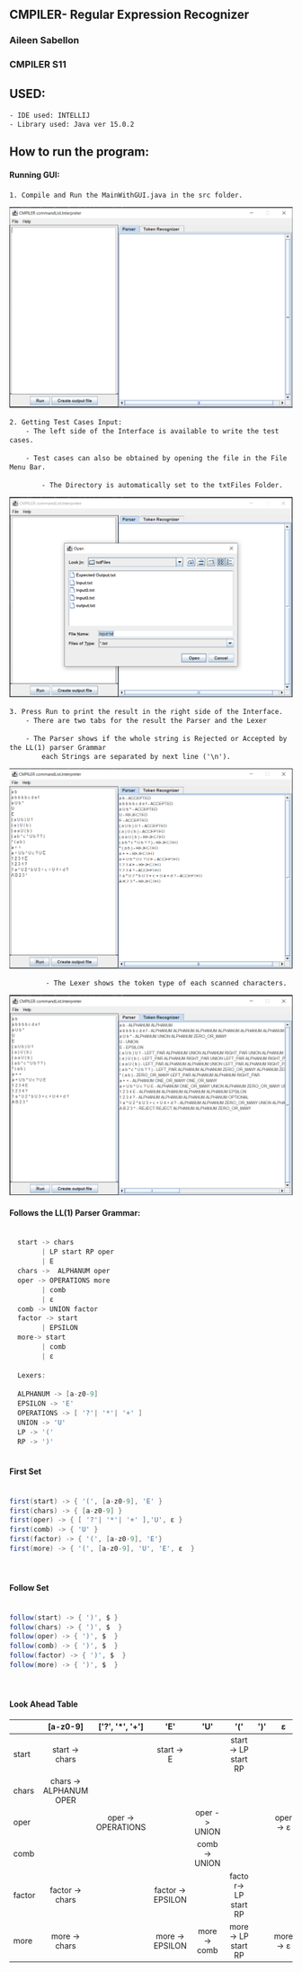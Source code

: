 ## CMPILER- Regular Expression Recognizer

### Aileen Sabellon
### CMPILER S11

## USED:

    - IDE used: INTELLIJ
    - Library used: Java ver 15.0.2

## How to run the program:

#### Running GUI:

	1. Compile and Run the MainWithGUI.java in the src folder.
![GUI](https://github.com/ABSabellon/LL1_RegExParser/blob/master/etc/imgs/GUI.PNG)
	
    2. Getting Test Cases Input:
		- The left side of the Interface is available to write the test cases.
		
		- Test cases can also be obtained by opening the file in the File Menu Bar.

            - The Directory is automatically set to the txtFiles Folder.
![openFile](https://github.com/ABSabellon/LL1_RegExParser/blob/master/etc/imgs/openFile.PNG)
		 
	3. Press Run to print the result in the right side of the Interface.
		- There are two tabs for the result the Parser and the Lexer
		
		- The Parser shows if the whole string is Rejected or Accepted by the LL(1) parser Grammar
			each Strings are separated by next line ('\n').
![parserTab](https://github.com/ABSabellon/LL1_RegExParser/blob/master/etc/imgs/parserTab.PNG)

             - The Lexer shows the token type of each scanned characters.

![lexerTab](https://github.com/ABSabellon/LL1_RegExParser/blob/master/etc/imgs/lexerTab.PNG)


#### Follows the LL(1) Parser Grammar:

``` Java

  start -> chars
        | LP start RP oper
        | E
  chars ->  ALPHANUM oper
  oper -> OPERATIONS more
        | comb 
        | ε
  comb -> UNION factor
  factor -> start 
        | EPSILON
  more-> start
        | comb
        | ε
		
  Lexers:
  
  ALPHANUM -> [a-z0-9]
  EPSILON -> 'E'
  OPERATIONS -> [ '?'| '*'| '+' ]
  UNION -> 'U'
  LP -> '('
  RP -> ')'  
  
```

#### First Set

``` Java

first(start) -> { '(', [a-z0-9], 'E' }
first(chars) -> { [a-z0-9] }
first(oper) -> { [ '?'| '*'| '+' ],'U', ε }
first(comb) -> { 'U' }
first(factor) -> { '(', [a-z0-9], 'E'}
first(more) -> { '(', [a-z0-9], 'U', 'E', ε  }

    
```

#### Follow Set

``` Java

follow(start) -> { ')', $ }
follow(chars) -> { ')', $  }
follow(oper) -> { ')', $  }
follow(comb) -> { ')', $  }
follow(factor) -> { ')', $  }
follow(more) -> { ')', $  }

    
```

#### Look Ahead Table

|           |        [a-z0-9]        |   ['?', '*', '+']  |          'E'       |        'U'      |           '('        |        ')'      |         ε       |         $       |
| --------- |:----------------------:|:------------------:|:------------------:|:---------------:|:--------------------:|:---------------:|:---------------:| ---------------:|
| start     |    start -> chars      |                    |      start -> E    |                 | start -> LP start RP |                 |                 |                 |
| chars     | chars -> ALPHANUM OPER |                    |                    |                 |                      |                 |                 |                 |
| oper      |                        | oper -> OPERATIONS |                    |  oper -> UNION  |                      |                 |    oper -> ε    |                 |
| comb      |                        |                    |                    |  comb -> UNION  |                      |                 |                 |                 |
| factor    |    factor -> chars     |                    | factor -> EPSILON  |                 | factor-> LP start RP |                 |                 |                 |
| more      |     more -> chars      |                    |  more -> EPSILON   |   more -> comb  |  more-> LP start RP  |                 |    more -> ε    |                 |



















